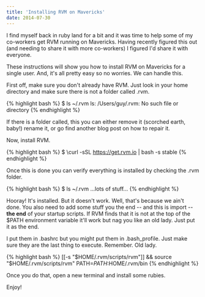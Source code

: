 ```yaml
---
title: 'Installing RVM on Mavericks'
date: 2014-07-30
---
```


I find myself back in ruby land for a bit and it was time to help some of my
co-workers get RVM running on Mavericks. Having recently figured this out (and
needing to share it with more co-workers) I figured I'd share it with everyone.

These instructions will show you how to install RVM on Mavericks for a single
user. And, it's all pretty easy so no worries. We can handle this.

First off, make sure you don't already have RVM. Just look in your home
directory and make sure there is not a folder called .rvm.

{% highlight bash %}
$ ls ~/.rvm
ls: /Users/guy/.rvm: No such file or directory
{% endhighlight %}

If there is a folder called, this you can either remove it (scorched earth,
baby!) rename it, or go find another blog post on how to repair it.

Now, install RVM.

{% highlight bash %}
$ \curl -sSL https://get.rvm.io | bash -s stable
{% endhighlight %}

Once this is done you can verify everything is installed by checking the .rvm
folder.

{% highlight bash %}
$ ls ~/.rvm
...lots of stuff...
{% endhighlight %}

Hooray! It's installed. But it doesn't work. Well, that's because we ain't
done. You also need to add some stuff you the end -- and this is import --
**the end** of your startup scripts. If RVM finds that it is not at the top of
the $PATH environment variable it'll work but nag you like an old lady. Just
put it as the end.

I put them in .bashrc but you might put them in .bash_profile. Just make sure
they are the last thing to execute. Remember. Old lady.

{% highlight bash %}
[[-s "$HOME/.rvm/scripts/rvm"]] && source "$HOME/.rvm/scripts/rvm"
PATH=$PATH:$HOME/.rvm/bin
{% endhighlight %}

Once you do that, open a new terminal and install some rubies.

Enjoy!
